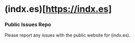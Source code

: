 # (indx.es)[https://indx.es]

### Public Issues Repo

Please report any issues with the public website for (indx.es).

